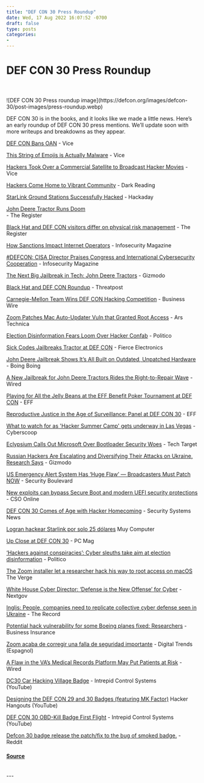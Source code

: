 ```yaml
---
title: "DEF CON 30 Press Roundup"
date: Wed, 17 Aug 2022 16:07:52 -0700
draft: false
type: posts
categories: 
- 
---
```

# DEF CON 30 Press Roundup

<br/>

<br/>
![DEF CON 30 Press roundup image](https://defcon.org/images/defcon-30/post-images/press-roundup.webp)  

DEF CON 30 is in the books, and it looks like we made a little news. Here’s an early roundup of DEF CON 30 press mentions. We’ll update soon with more writeups and breakdowns as they appear.  
  
[DEF CON Bans OAN](https://www.vice.com/en/article/88qxdz/hacker-conference-def-con-bans-pro-trump-outlet-oan) - Vice  
  
[This String of Emojis is Actually Malware](https://www.vice.com/en/article/wxnj49/this-string-of-emojis-is-actually-malware) - Vice  
  
[Hackers Took Over a Commercial Satellite to Broadcast Hacker Movies](https://www.vice.com/en/article/y3pwqx/hackers-took-over-a-commercial-satellite-to-broadcast-hacker-movies) - Vice  
  
[Hackers Come Home to Vibrant Community](https://www.darkreading.com/threat-intelligence/def-con-30-hackers-come-home-to-vibrant-community) - Dark Reading  
  
[StarLink Ground Stations Successfully Hacked](https://hackaday.com/2022/08/14/starlink-ground-stations-successfully-hacked/) - Hackaday  
  
[John Deere Tractor Runs Doom  
](https://www.theregister.com/2022/08/16/john_deere_doom/)\- The Register  
  
[Black Hat and DEF CON visitors differ on physical risk management](https://www.theregister.com/2022/08/15/black_hat_covid/) - The Register  
  
[How Sanctions Impact Internet Operators](https://www.infosecurity-magazine.com/news/defcon-how-sanctions-impact/) - Infosecurity Magazine  
  
[#DEFCON: CISA Director Praises Congress and International Cybersecurity Cooperation](https://www.infosecurity-magazine.com/news/defcon-cisa-director/) - Infosecurity Magazine  
  
[The Next Big Jailbreak in Tech: John Deere Tractors](https://gizmodo.com/john-deere-hacking-right-to-repair-1849412256) - Gizmodo  
  
[Black Hat and DEF CON Roundup](https://threatpost.com/black-hat-and-def-con-roundup/180409/) - Threatpost  
  
[Carnegie-Mellon Team Wins DEF CON Hacking Competition](https://www.businesswire.com/news/home/20220815005484/en/Carnegie-Mellon-Team-Wins-DEF-CON-Hacking-Competition) - Business Wire  
  
[Zoom Patches Mac Auto-Updater Vuln that Granted Root Access](https://arstechnica.com/information-technology/2022/08/zoom-patches-mac-auto-updater-vulnerability-that-granted-root-access/) - Ars Technica  
  
[Election Disinformation Fears Loom Over Hacker Confab](https://www.politico.com/newsletters/weekly-cybersecurity/2022/08/15/election-disinformation-fears-loom-over-hacker-confab-00051695) - Politico  
  
[Sick Codes Jailbreaks Tractor at DEF CON](https://www.fierceelectronics.com/sensors/sick-codes-jailbreaks-tractor-defcon-right-repair-move) - Fierce Electronics  
  
[John Deere Jailbreak Shows It’s All Built on Outdated, Unpatched Hardware](https://boingboing.net/2022/08/15/john-deere-jailbreak-shows-its-all-built-on-outdated-unpatched-hardware.html) - Boing Boing  
  
[A New Jailbreak for John Deere Tractors Rides the Right-to-Repair Wave](https://www.wired.com/story/john-deere-tractor-jailbreak-defcon-2022/) - Wired  
  
[Playing for All the Jelly Beans at the EFF Benefit Poker Tournament at DEF CON](https://www.eff.org/deeplinks/2022/08/playing-all-jelly-beans-eff-benefit-poker-tournament-def-con) - EFF  
  
[Reproductive Justice in the Age of Surveillance: Panel at DEF CON 30](https://www.eff.org/event/reproductive-rights-age-surveillance-panel-def-con-30) - EFF  
  
[What to watch for as 'Hacker Summer Camp' gets underway in Las Vegas](https://www.cyberscoop.com/cybersecurity-black-hat-defcon-geopolitics/) - Cyberscoop  
  
[Eclypsium Calls Out Microsoft Over Bootloader Security Woes](https://www.techtarget.com/searchsecurity/news/252523787/Eclypsium-calls-out-Microsoft-over-bootloader-security-woes) - Tech Target  
  
[Russian Hackers Are Escalating and Diversifying Their Attacks on Ukraine, Research Says](https://gizmodo.com/black-hat-2022-russian-hackers-ukraine-putin-zelensky-1849405033) - Gizmodo  
  
[US Emergency Alert System Has ‘Huge Flaw’ — Broadcasters Must Patch NOW](https://securityboulevard.com/2022/08/us-emergency-alert-system-huge-flaw-broadcasters-must-patch-now/) - Security Boulevard  
  
[New exploits can bypass Secure Boot and modern UEFI security protections](https://www.csoonline.com/article/3669876/new-exploits-can-bypass-secure-boot-and-modern-uefi-security-protections.html) - CSO Online  
  
[DEF CON 30 Comes of Age with Hacker Homecoming](https://www.securitysystemsnews.com/article/def-con-30-comes-of-age-with-hacker-homecoming) - Security Systems News  
  
[Logran hackear Starlink por solo 25 dólares](https://www.muycomputer.com/2022/08/12/logran-hackear-starlink-por-solo-25-dolares/) Muy Computer  
  
[Up Close at DEF CON 30](https://www.pcmag.com/news/up-close-at-defcon-30-in-las-vegas) - PC Mag  
  
[‘Hackers against conspiracies’: Cyber sleuths take aim at election disinformation](https://www.politico.com/news/2022/08/15/hackers-election-disinformation-00051949) - Politico  
  
[The Zoom installer let a researcher hack his way to root access on macOS](https://www.theverge.com/2022/8/12/23303411/zoom-defcon-root-access-privilege-escalation-hack-patrick-wardle) The Verge  
  
[White House Cyber Director: ‘Defense is the New Offense’ for Cyber](https://www.nextgov.com/cybersecurity/2022/08/white-house-cyber-director-defense-new-offense-cyber/375822/) - Nextgov  
  
[Inglis: People, companies need to replicate collective cyber defense seen in Ukraine](https://therecord.media/inglis-people-companies-need-to-replicate-collective-cyber-defense-seen-in-ukraine/) - The Record  
  
[Potential hack vulnerability for some Boeing planes fixed: Researchers](https://www.businessinsurance.com/article/20220815/NEWS06/912351802/Potential-hack-vulnerability-for-some-Boeing-planes-fixed-Researchers) - Business Insurance  
  
[Zoom acaba de corregir una falla de seguridad importante](https://es.digitaltrends.com/computadoras/zoom-corrige-falla-seguridad-mac/) - Digital Trends (Espagnol)  
  
[A Flaw in the VA’s Medical Records Platform May Put Patients at Risk](https://www.wired.com/story/va-vista-medical-records-flaw/) - Wired  
  
[DC30 Car Hacking Village Badge](https://youtu.be/XxHwBMPb7ts) - Intrepid Control Systems  
(YouTube)  
  
[Designing the DEF CON 29 and 30 Badges (featuring MK Factor)](https://youtu.be/bceoYgzvGu8) Hacker Hangouts (YouTube)  
  
[DEF CON 30 OBD-Kill Badge First Flight](https://youtu.be/mqWp4vfwTtc) - Intrepid Control Systems  
(YouTube)  
  
[Defcon 30 badge release the patch/fix to the bug of smoked badge.](https://www.reddit.com/r/Defcon/comments/wm8lya/defcon_30_badge_release_the_patchfix_to_the_bug/?utm_source=share&utm_medium=web2x&context=3) - Reddit

#### [Source](https://defcon.org/html/links/dc-news.html#dc30press)

<br/>
---
